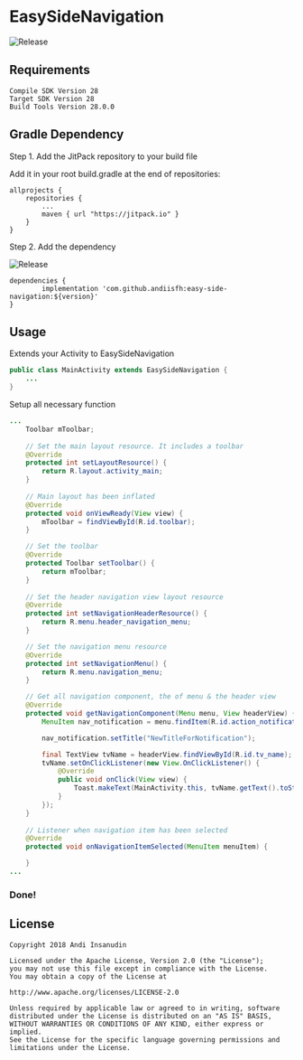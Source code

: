 
# EasySideNavigation

![Release](https://jitpack.io/v/andiisfh/easy-side-navigation.svg)



## Requirements
```
Compile SDK Version 28
Target SDK Version 28
Build Tools Version 28.0.0
```
## Gradle Dependency
Step 1. Add the JitPack repository to your build file

Add it in your root build.gradle at the end of repositories:
```
allprojects {
	repositories {
		...
		maven { url "https://jitpack.io" }
	}
}
```

Step 2. Add the dependency

![Release](https://jitpack.io/v/andiisfh/easy-side-navigation.svg)
```
dependencies {
        implementation 'com.github.andiisfh:easy-side-navigation:${version}'
}
```

## Usage
Extends your Activity to EasySideNavigation
```Java
public class MainActivity extends EasySideNavigation {
	...
}
```

Setup all necessary function
```Java
...
    Toolbar mToolbar;
    
    // Set the main layout resource. It includes a toolbar
    @Override
    protected int setLayoutResource() {
        return R.layout.activity_main;
    }
    
    // Main layout has been inflated
    @Override
    protected void onViewReady(View view) {
        mToolbar = findViewById(R.id.toolbar);
    }

    // Set the toolbar
    @Override
    protected Toolbar setToolbar() {
        return mToolbar;
    }
    
    // Set the header navigation view layout resource
    @Override
    protected int setNavigationHeaderResource() {
        return R.menu.header_navigation_menu;
    }

    // Set the navigation menu resource
    @Override
    protected int setNavigationMenu() {
        return R.menu.navigation_menu;
    }

    // Get all navigation component, the of menu & the header view
    @Override
    protected void getNavigationComponent(Menu menu, View headerView) {
        MenuItem nav_notification = menu.findItem(R.id.action_notification);

        nav_notification.setTitle("NewTitleForNotification");

        final TextView tvName = headerView.findViewById(R.id.tv_name);
        tvName.setOnClickListener(new View.OnClickListener() {
            @Override
            public void onClick(View view) {
                Toast.makeText(MainActivity.this, tvName.getText().toString(), Toast.LENGTH_SHORT).show();
            }
        });
    }
    
    // Listener when navigation item has been selected
    @Override
    protected void onNavigationItemSelected(MenuItem menuItem) {

    }
...
```
### Done!

## License
```
Copyright 2018 Andi Insanudin

Licensed under the Apache License, Version 2.0 (the "License");
you may not use this file except in compliance with the License.
You may obtain a copy of the License at

http://www.apache.org/licenses/LICENSE-2.0

Unless required by applicable law or agreed to in writing, software
distributed under the License is distributed on an "AS IS" BASIS,
WITHOUT WARRANTIES OR CONDITIONS OF ANY KIND, either express or implied.
See the License for the specific language governing permissions and
limitations under the License.
```
